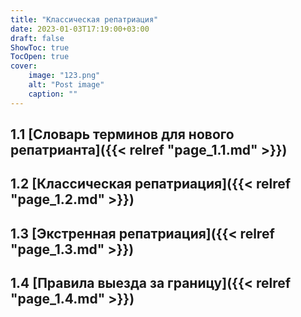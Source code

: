 ```yaml
---
title: "Классическая репатриация"
date: 2023-01-03T17:19:00+03:00
draft: false
ShowToc: true
TocOpen: true
cover:
    image: "123.png"
    alt: "Post image"
    caption: ""
---
```

## 1.1 [Словарь терминов для нового репатрианта]({{< relref "page_1.1.md" >}})
## 1.2 [Классическая репатриация]({{< relref "page_1.2.md" >}})
## 1.3 [Экстренная репатриация]({{< relref "page_1.3.md" >}})
## 1.4 [Правила выезда за границу]({{< relref "page_1.4.md" >}})